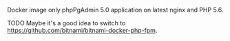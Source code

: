 Docker image only phpPgAdmin 5.0 application on latest nginx and PHP 5.6.

TODO Maybe it's a good idea to switch to https://github.com/bitnami/bitnami-docker-php-fpm.
